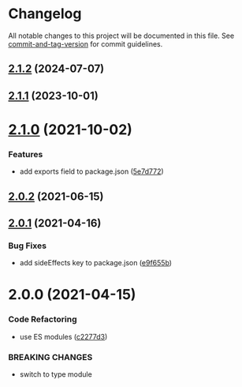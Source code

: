 # Changelog

All notable changes to this project will be documented in this file. See [commit-and-tag-version](https://github.com/absolute-version/commit-and-tag-version) for commit guidelines.

## [2.1.2](https://github.com/dmnsgn/vector-field/compare/v2.1.1...v2.1.2) (2024-07-07)



## [2.1.1](https://github.com/dmnsgn/vector-field/compare/v2.1.0...v2.1.1) (2023-10-01)



# [2.1.0](https://github.com/dmnsgn/vector-field/compare/v2.0.2...v2.1.0) (2021-10-02)


### Features

* add exports field to package.json ([5e7d772](https://github.com/dmnsgn/vector-field/commit/5e7d7724c48007f8a9ebce0c504972010af0ba6e))



## [2.0.2](https://github.com/dmnsgn/vector-field/compare/v2.0.1...v2.0.2) (2021-06-15)



## [2.0.1](https://github.com/dmnsgn/vector-field/compare/v2.0.0...v2.0.1) (2021-04-16)


### Bug Fixes

* add sideEffects key to package.json ([e9f655b](https://github.com/dmnsgn/vector-field/commit/e9f655be4dc9582e65617c8b14e8d104b4eca55f))



# 2.0.0 (2021-04-15)


### Code Refactoring

* use ES modules ([c2277d3](https://github.com/dmnsgn/vector-field/commit/c2277d3e243750af9482dd3fd075a30c9260e3b8))


### BREAKING CHANGES

* switch to type module
